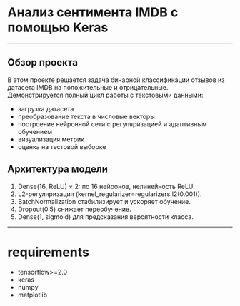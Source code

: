 # Анализ сентимента IMDB с помощью Keras
---
## Обзор проекта

В этом проекте решается задача бинарной классификации отзывов из датасета IMDB на положительные и отрицательные.  
Демонстрируется полный цикл работы с текстовыми данными:  
- загрузка датасета  
- преобразование текста в числовые векторы  
- построение нейронной сети с регуляризацией и адаптивным обучением  
- визуализация метрик  
- оценка на тестовой выборке  

## Архитектура модели

1. Dense(16, ReLU) × 2: по 16 нейронов, нелинейность ReLU.
2. L2-регуляризация (kernel_regularizer=regularizers.l2(0.001)).
3. BatchNormalization стабилизирует и ускоряет обучение.
4. Dropout(0.5) снижает переобучение.
5. Dense(1, sigmoid) для предсказания вероятности класса.
---
# requirements

- tensorflow>=2.0
- keras
- numpy
- matplotlib